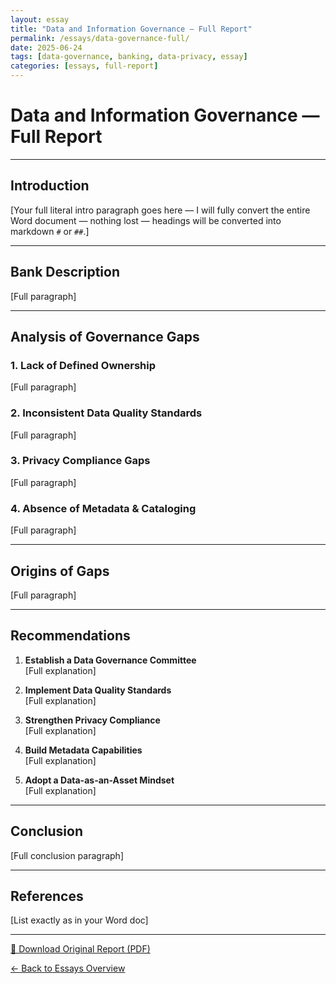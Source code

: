 ```yaml
---
layout: essay
title: "Data and Information Governance — Full Report"
permalink: /essays/data-governance-full/
date: 2025-06-24
tags: [data-governance, banking, data-privacy, essay]
categories: [essays, full-report]
---
```


# Data and Information Governance — Full Report

---

## Introduction

[Your full literal intro paragraph goes here — I will fully convert the entire Word document — nothing lost — headings will be converted into markdown `#` or `##`.]

---

## Bank Description

[Full paragraph]

---

## Analysis of Governance Gaps

### 1. Lack of Defined Ownership

[Full paragraph]

### 2. Inconsistent Data Quality Standards

[Full paragraph]

### 3. Privacy Compliance Gaps

[Full paragraph]

### 4. Absence of Metadata & Cataloging

[Full paragraph]

---

## Origins of Gaps

[Full paragraph]

---

## Recommendations

1. **Establish a Data Governance Committee**  
   [Full explanation]

2. **Implement Data Quality Standards**  
   [Full explanation]

3. **Strengthen Privacy Compliance**  
   [Full explanation]

4. **Build Metadata Capabilities**  
   [Full explanation]

5. **Adopt a Data-as-an-Asset Mindset**  
   [Full explanation]

---

## Conclusion

[Full conclusion paragraph]

---

## References

[List exactly as in your Word doc]

---

[📄 Download Original Report (PDF)](/assets/docs/Data-And-Information-Governance-Report-DCook)

[← Back to Essays Overview](/essays/data-governance/)
